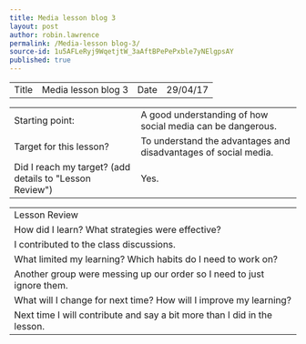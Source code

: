 ```yaml
---
title: Media lesson blog 3
layout: post
author: robin.lawrence
permalink: /Media-lesson blog-3/
source-id: 1u5AFLeRyj9WqetjtW_3aAftBPePePxble7yNElgpsAY
published: true
---
```

<table>
  <tr>
    <td>Title</td>
    <td>Media lesson blog 3 </td>
    <td>Date</td>
    <td>29/04/17</td>
  </tr>
</table>


<table>
  <tr>
    <td>Starting point:</td>
    <td>A good understanding of how social media can be dangerous.</td>
  </tr>
  <tr>
    <td>Target for this lesson?</td>
    <td>To understand the advantages and disadvantages of social media.</td>
  </tr>
  <tr>
    <td>Did I reach my target? 
(add details to "Lesson Review")</td>
    <td>Yes.</td>
  </tr>
</table>


<table>
  <tr>
    <td>Lesson Review</td>
  </tr>
  <tr>
    <td>How did I learn? What strategies were effective? </td>
  </tr>
  <tr>
    <td>I contributed to the class discussions.</td>
  </tr>
  <tr>
    <td>What limited my learning? Which habits do I need to work on? </td>
  </tr>
  <tr>
    <td>Another group were messing up our order so I need to just ignore them. </td>
  </tr>
  <tr>
    <td>What will I change for next time? How will I improve my learning?</td>
  </tr>
  <tr>
    <td>Next time I will contribute and say a bit more than I did in the lesson.</td>
  </tr>
</table>


